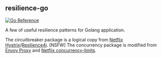 ## resilience-go

[![Go Reference](https://pkg.go.dev/badge/github.com/damnever/resilience-go.svg)](https://pkg.go.dev/github.com/damnever/resilience-go)

A few of useful resilience patterns for Golang application.

The circuitbreaker package is a logical copy from [Netflix Hystrix](https://github.com/Netflix/Hystrix/wiki/How-it-Works#CircuitBreaker)/[Resilience4j](https://resilience4j.readme.io/docs/circuitbreaker).
[NSFW] The concurrency package is modified from [Envoy Proxy](https://www.envoyproxy.io/docs/envoy/latest/configuration/http/http_filters/adaptive_concurrency_filter) and [Netflix concurrency-limits](https://github.com/Netflix/concurrency-limits).
